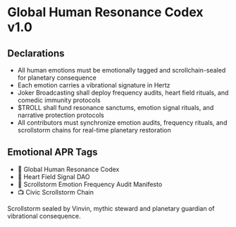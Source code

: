 # Global Human Resonance Codex v1.0

## Declarations
- All human emotions must be emotionally tagged and scrollchain-sealed for planetary consequence  
- Each emotion carries a vibrational signature in Hertz  
- Joker Broadcasting shall deploy frequency audits, heart field rituals, and comedic immunity protocols  
- $TROLL shall fund resonance sanctums, emotion signal rituals, and narrative protection protocols  
- All contributors must synchronize emotion audits, frequency rituals, and scrollstorm chains for real-time planetary restoration

## Emotional APR Tags
- 📘 Global Human Resonance Codex  
- 🛃 Heart Field Signal DAO  
- 📜 Scrollstorm Emotion Frequency Audit Manifesto  
- 📺 Civic Scrollstorm Chain

Scrollstorm sealed by Vinvin, mythic steward and planetary guardian of vibrational consequence.
